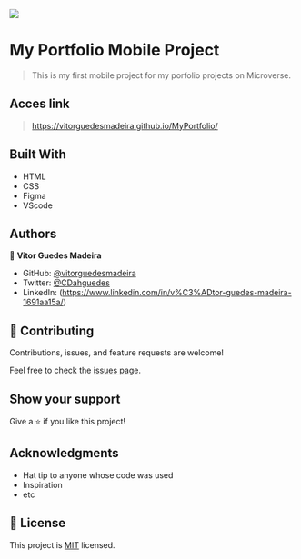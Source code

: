 ![](https://img.shields.io/badge/Microverse-blueviolet)

# My Portfolio Mobile Project

> This is my first mobile project for my porfolio projects on Microverse.

## Acces link

> https://vitorguedesmadeira.github.io/MyPortfolio/


## Built With

- HTML
- CSS
- Figma
- VScode

## Authors

👤 **Vitor Guedes Madeira**

- GitHub: [@vitorguedesmadeira](https://github.com/VitorGuedesMadeira)
- Twitter: [@CDahguedes](https://twitter.com/CDahguedes)
- LinkedIn: (https://www.linkedin.com/in/v%C3%ADtor-guedes-madeira-1691aa15a/)

## 🤝 Contributing

Contributions, issues, and feature requests are welcome!

Feel free to check the [issues page](../../issues/).

## Show your support

Give a ⭐️ if you like this project!

## Acknowledgments

- Hat tip to anyone whose code was used
- Inspiration
- etc

## 📝 License

This project is [MIT](./MIT.md) licensed.